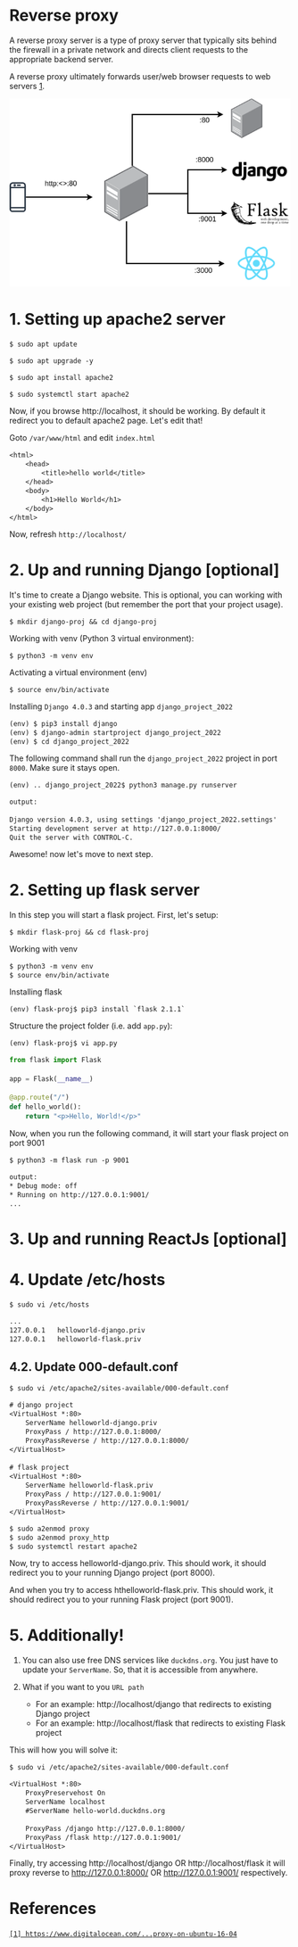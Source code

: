 # Reverse proxy
A reverse proxy server is a type of proxy server that typically sits behind the firewall in a private network and directs client requests to the appropriate backend server.

A reverse proxy ultimately forwards user/web browser requests to web servers [1](https://www.nginx.com/resources/glossary/reverse-proxy-server/#:~:text=A%20reverse%20proxy%20server%20is,traffic%20between%20clients%20and%20servers.).

![reverse proxy](./images/reverse-proxy.drawio.png)
<!-- <img src="images/reverse-proxy.drawio.png" alt="reverse proxy" width="150" height="200" /> -->

# 1. Setting up apache2 server
```
$ sudo apt update
```
```
$ sudo apt upgrade -y
```
```
$ sudo apt install apache2
```
```
$ sudo systemctl start apache2
```
Now, if you browse http://localhost, it should be working. By default it redirect you to default apache2 page. Let's edit that!

Goto `/var/www/html` and edit `index.html`
```
<html>
    <head>
        <title>hello world</title>
    </head>
    <body>
        <h1>Hello World</h1>
    </body>
</html>
```
Now, refresh `http://localhost/`

# 2. Up and running Django [optional]
It's time to create a Django website. This is optional, you can working with your existing web project (but remember the port that your project usage).

```
$ mkdir django-proj && cd django-proj
```

Working with venv (Python 3 virtual environment):
```
$ python3 -m venv env
```

Activating a virtual environment (env)
```
$ source env/bin/activate 
```

Installing `Django 4.0.3` and starting app `django_project_2022`
```
(env) $ pip3 install django
(env) $ django-admin startproject django_project_2022
(env) $ cd django_project_2022
```

The following command shall run the  `django_project_2022` project in port `8000`. Make sure it stays open.
```
(env) .. django_project_2022$ python3 manage.py runserver
```

```
output:

Django version 4.0.3, using settings 'django_project_2022.settings'
Starting development server at http://127.0.0.1:8000/
Quit the server with CONTROL-C.
```

Awesome! now let's move to next step.

# 2. Setting up flask server
In this step you will start a flask project. First, let's setup:

```
$ mkdir flask-proj && cd flask-proj
```

Working with venv
```
$ python3 -m venv env
$ source env/bin/activate
```

Installing flask
```
(env) flask-proj$ pip3 install `flask 2.1.1`
```

Structure the project folder (i.e. add `app.py`):
```
(env) flask-proj$ vi app.py
```
```python
from flask import Flask

app = Flask(__name__)

@app.route("/")
def hello_world():
    return "<p>Hello, World!</p>"
```

Now, when you run the following command, it will start your flask project on port 9001
```
$ python3 -m flask run -p 9001
```

```
output:
* Debug mode: off
* Running on http://127.0.0.1:9001/
...
```

# 3. Up and running ReactJs [optional]

# 4. Update /etc/hosts
```
$ sudo vi /etc/hosts
```
```
...
127.0.0.1   helloworld-django.priv
127.0.0.1   helloworld-flask.priv
```

## 4.2. Update 000-default.conf

```
$ sudo vi /etc/apache2/sites-available/000-default.conf
```

```
# django project
<VirtualHost *:80>
    ServerName helloworld-django.priv
    ProxyPass / http://127.0.0.1:8000/
    ProxyPassReverse / http://127.0.0.1:8000/
</VirtualHost>

# flask project
<VirtualHost *:80>
    ServerName helloworld-flask.priv
    ProxyPass / http://127.0.0.1:9001/
    ProxyPassReverse / http://127.0.0.1:9001/
</VirtualHost>
```

```
$ sudo a2enmod proxy
$ sudo a2enmod proxy_http
$ sudo systemctl restart apache2
```

Now, try to access helloworld-django.priv. This should work, it should redirect you to your running Django project (port 8000).

And when you try to access hthelloworld-flask.priv. This should work, it should redirect you to your running Flask project (port 9001).

# 5. Additionally!

1. You can also use free DNS services like  `duckdns.org`. You just have to update your `ServerName`. So, that it is accessible from anywhere.

2. What if you want to you `URL path`

    - For an example: http://localhost/django that redirects to existing Django project
    - For an example: http://localhost/flask that redirects to existing Flask project

This will how you will solve it:

```
$ sudo vi /etc/apache2/sites-available/000-default.conf
```

```
<VirtualHost *:80>
    ProxyPreservehost On
    ServerName localhost
    #ServerName hello-world.duckdns.org

    ProxyPass /django http://127.0.0.1:8000/
    ProxyPass /flask http://127.0.0.1:9001/
</VirtualHost>
```

Finally, try accessing http://localhost/django OR http://localhost/flask it will proxy reverse to http://127.0.0.1:8000/ OR http://127.0.0.1:9001/ respectively.

# References
[`[1] https://www.digitalocean.com/...proxy-on-ubuntu-16-04`](https://www.digitalocean.com/community/tutorials/how-to-use-apache-as-a-reverse-proxy-with-mod_proxy-on-ubuntu-16-04)
